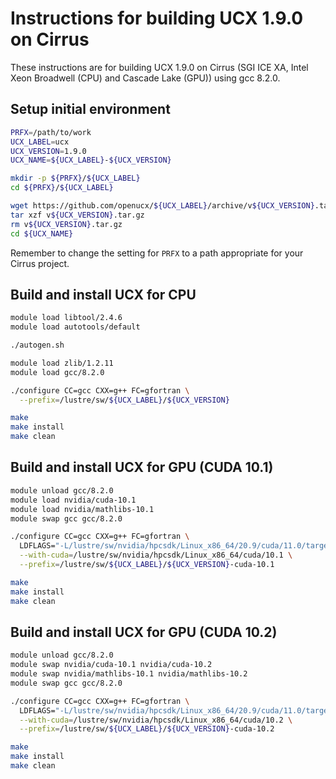 Instructions for building UCX 1.9.0 on Cirrus
=============================================

These instructions are for building UCX 1.9.0 on Cirrus (SGI ICE XA, Intel Xeon Broadwell (CPU) and Cascade Lake (GPU)) using gcc 8.2.0.


Setup initial environment
-------------------------

```bash
PRFX=/path/to/work
UCX_LABEL=ucx
UCX_VERSION=1.9.0
UCX_NAME=${UCX_LABEL}-${UCX_VERSION}

mkdir -p ${PRFX}/${UCX_LABEL}
cd ${PRFX}/${UCX_LABEL}

wget https://github.com/openucx/${UCX_LABEL}/archive/v${UCX_VERSION}.tar.gz
tar xzf v${UCX_VERSION}.tar.gz
rm v${UCX_VERSION}.tar.gz
cd ${UCX_NAME}
```

Remember to change the setting for `PRFX` to a path appropriate for your Cirrus project.


Build and install UCX for CPU
-----------------------------

```bash
module load libtool/2.4.6
module load autotools/default

./autogen.sh

module load zlib/1.2.11
module load gcc/8.2.0

./configure CC=gcc CXX=g++ FC=gfortran \
  --prefix=/lustre/sw/${UCX_LABEL}/${UCX_VERSION}

make
make install
make clean
```


Build and install UCX for GPU (CUDA 10.1)
-----------------------------------------

```bash
module unload gcc/8.2.0
module load nvidia/cuda-10.1
module load nvidia/mathlibs-10.1
module swap gcc gcc/8.2.0

./configure CC=gcc CXX=g++ FC=gfortran \
  LDFLAGS="-L/lustre/sw/nvidia/hpcsdk/Linux_x86_64/20.9/cuda/11.0/targets/x86_64-linux/lib/stubs" \
  --with-cuda=/lustre/sw/nvidia/hpcsdk/Linux_x86_64/cuda/10.1 \
  --prefix=/lustre/sw/${UCX_LABEL}/${UCX_VERSION}-cuda-10.1

make
make install
make clean
```


Build and install UCX for GPU (CUDA 10.2)
-----------------------------------------

```bash
module unload gcc/8.2.0
module swap nvidia/cuda-10.1 nvidia/cuda-10.2
module swap nvidia/mathlibs-10.1 nvidia/mathlibs-10.2  
module swap gcc gcc/8.2.0

./configure CC=gcc CXX=g++ FC=gfortran \
  LDFLAGS="-L/lustre/sw/nvidia/hpcsdk/Linux_x86_64/20.9/cuda/11.0/targets/x86_64-linux/lib/stubs" \
  --with-cuda=/lustre/sw/nvidia/hpcsdk/Linux_x86_64/cuda/10.2 \
  --prefix=/lustre/sw/${UCX_LABEL}/${UCX_VERSION}-cuda-10.2

make
make install
make clean
```
